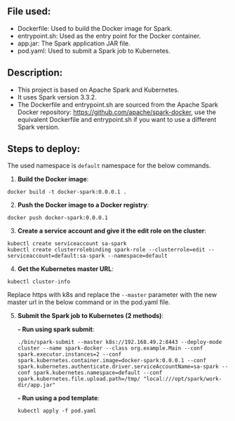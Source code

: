 ## File used:
- Dockerfile: Used to build the Docker image for Spark.
- entrypoint.sh: Used as the entry point for the Docker container.
- app.jar: The Spark application JAR file.
- pod.yaml: Used to submit a Spark job to Kubernetes.

## Description:
- This project is based on Apache Spark and Kubernetes.
- It uses Spark version 3.3.2.
- The Dockerfile and entrypoint.sh are sourced from the Apache Spark Docker repository: https://github.com/apache/spark-docker, use the equivalent Dockerfile and entrypoint.sh if you want to use a different Spark version.

## Steps to deploy:
The used namespace is ```default``` namespace for the below commands.

1. **Build the Docker image**:
```console
docker build -t docker-spark:0.0.0.1 .
```

2. **Push the Docker image to a Docker registry**:
```console
docker push docker-spark:0.0.0.1
```

3. **Create a service account and give it the edit role on the cluster**:
```console
kubectl create serviceaccount sa-spark
kubectl create clusterrolebinding spark-role --clusterrole=edit --serviceaccount=default:sa-spark --namespace=default
```

4. **Get the Kubernetes master URL**:
```console
kubectl cluster-info
```

Replace https with k8s and replace the ```--master``` parameter with the new master url in the below command or in the pod.yaml file.


5. **Submit the Spark job to Kubernetes (2 methods)**:

    **- Run using spark submit**:
    ```console
    ./bin/spark-submit --master k8s://192.168.49.2:8443 --deploy-mode cluster --name spark-docker --class org.example.Main --conf spark.executor.instances=2 --conf spark.kubernetes.container.image=docker-spark:0.0.0.1 --conf spark.kubernetes.authenticate.driver.serviceAccountName=sa-spark --conf spark.kubernetes.namespace=default --conf spark.kubernetes.file.upload.path=/tmp/ "local:///opt/spark/work-dir/app.jar"
    ```

    **- Run using a pod template**:
    ```console
    kubectl apply -f pod.yaml
    ```
